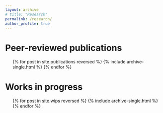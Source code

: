 ```yaml
---
layout: archive
# title: "Research"
permalink: /research/
author_profile: true
---
```



Peer-reviewed publications
======

<ul>{% for post in site.publications reversed %}
{% include archive-single.html %}
{% endfor %}</ul>
  
<!-- Talks
======

* Modals in natural language optimize the simplicity/informativeness trade-off
  * Experiments in Linguistic Meaning -  May 18, 2022 (Philadelphia)
  * Semantics and Linguistic Theory - June 8, 2022 (Mexico City) -->

Works in progress
======

<ul>{% for post in site.wips reversed %}
    {% include archive-single.html %}
{% endfor %}</ul>
